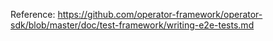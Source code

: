 Reference: https://github.com/operator-framework/operator-sdk/blob/master/doc/test-framework/writing-e2e-tests.md